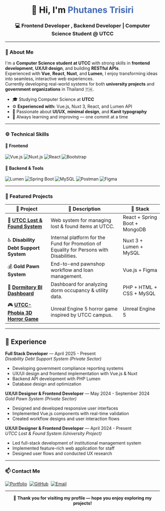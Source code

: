 <!-- 💙 Profile README for Phxtanes -->
<h1 align="center">👋 Hi, I'm <span style="color:#436BB7;">Phutanes Trisiri</span></h1>
<h3 align="center">💻 Frontend Developer , Backend Developer | Computer Science Student @ UTCC</h3>

---

### 🌌 About Me
I'm a **Computer Science student at UTCC** with strong skills in **frontend development**, **UX/UI design**, and building **RESTful APIs**.  
Experienced with **Vue**, **React**, **Nuxt**, and **Lumen**, I enjoy transforming ideas into seamless, interactive web experiences.  
Currently developing real-world systems for both **university projects** and **government organizations** in Thailand 🇹🇭.  


- 🎓 Studying Computer Science at **UTCC**  
- ⚙️ **Experienced with:** Vue.js, Nuxt 3, React, and Lumen API
- 🎨 Passionate about **UI/UX**, **minimal design**, and **Kanit typography**  
- 🚀 Always learning and improving — one commit at a time  

---

### ⚙️ Technical Skills

#### 🧩 Frontend
![Vue.js](https://img.shields.io/badge/Vue.js-436BB7?style=for-the-badge&logo=vue.js&logoColor=white)
![Nuxt.js](https://img.shields.io/badge/Nuxt_3-1E3A8A?style=for-the-badge&logo=nuxt.js&logoColor=white)
![React](https://img.shields.io/badge/React-2563EB?style=for-the-badge&logo=react&logoColor=white)
![Bootstrap](https://img.shields.io/badge/Bootstrap-3B82F6?style=for-the-badge&logo=bootstrap&logoColor=white)

#### 🧩 Backend & Tools
![Lumen](https://img.shields.io/badge/Lumen-F97316?style=for-the-badge&logo=laravel&logoColor=white)
![Spring Boot](https://img.shields.io/badge/Spring_Boot-0FA968?style=for-the-badge&logo=springboot&logoColor=white)
![MySQL](https://img.shields.io/badge/MySQL-2563EB?style=for-the-badge&logo=mysql&logoColor=white)
![Postman](https://img.shields.io/badge/Postman-F97316?style=for-the-badge&logo=postman&logoColor=white)
![Figma](https://img.shields.io/badge/Figma-436BB7?style=for-the-badge&logo=figma&logoColor=white)

---

### 🌟 Featured Projects

| 💠 Project | 💬 Description | 🧰 Stack |
|-------------|----------------|-----------|
| 🏫 **[UTCC Lost & Found System](https://github.com/Phxtanes/Unifind-jing)** | Web system for managing lost & found items at UTCC. | React + Spring Boot + MongoDB |
| ♿ **Disability Debt Support System**  | Internal platform for the Fund for Promotion of Equality for Persons with Disabilities. | Nuxt 3 + Lumen + MySQL |
| 💰 **Gold Pawn System**  | End-to-end pawnshop workflow and loan management. | Vue.js + Figma |
| 🏢 **[Dormitory BI Dashboard](https://github.com/Phxtanes/Dormitory-management-system)** | Dashboard for analyzing dorm occupancy & utility data. | PHP + HTML + CSS + MySQL |
| 🎮 **[UTCC-Phobia 3D Horror Game](https://github.com/PhxtanesFinal_jing)** | Unreal Engine 5 horror game inspired by UTCC campus. | Unreal Engine 5 |

---

## 💼 Experience

**Full Stack Developer** — April 2025 - Present  
*Disability Debt Support System (Private Sector)*  
- Developing government compliance reporting systems
- UX/UI design and frontend implementation with Vue.js & Nuxt
- Backend API development with PHP Lumen
- Database design and optimization

**UX/UI Designer & Frontend Developer** — May 2024 - September 2024  
*Gold Pawn System (Private Sector)*  
- Designed and developed responsive user interfaces
- Implemented Vue.js components with real-time validation
- Created workflow designs and user interaction flows

**UX/UI Designer & Frontend Developer** — April 2024 - Present  
*UTCC Lost & Found System (University Project)*
- Led full-stack development of institutional management system
- Implemented feature-rich web application for staff
- Designed user flows and conducted UX research

---

### 📫 Contact Me
[![Portfolio](https://img.shields.io/badge/🌐_Portfolio-phxtanes.github.io/Phutanes_Portfolio-436BB7?style=for-the-badge)](https://phxtanes.github.io/Phutanes_Portfolio)&nbsp;
[![GitHub](https://img.shields.io/badge/GitHub-Phxtanes-0F172A?style=for-the-badge&logo=github&logoColor=white)](https://github.com/Phxtanes)&nbsp;
[![Email](https://img.shields.io/badge/Email-phutanes.tri%40gmail.com-D14836?style=for-the-badge&logo=gmail&logoColor=white)](mailto:phutanes.tri@gmail.com)&nbsp;

---

<div align="center">

🩵 **Thank you for visiting my profile — hope you enjoy exploring my projects!**

</div>
